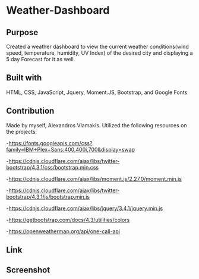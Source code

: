 # Weather-Dashboard

## Purpose
Created a weather dashboard to view the current weather conditions(wind speed, temperature, humidity, UV Index) of the desired city and displaying a 5 day Forecast for it as well.

## Built with 
HTML, CSS, JavaScript, Jquery, Moment.JS, Bootstrap, and Google Fonts

## Contribution
Made by myself, Alexandros Vlamakis. Utilized the following resources on the projects:

-https://fonts.googleapis.com/css?family=IBM+Plex+Sans:400,400i,700&display=swap

-https://cdnjs.cloudflare.com/ajax/libs/twitter-bootstrap/4.3.1/css/bootstrap.min.css

-https://cdnjs.cloudflare.com/ajax/libs/moment.js/2.27.0/moment.min.js

-https://cdnjs.cloudflare.com/ajax/libs/twitter-bootstrap/4.3.1/js/bootstrap.min.js

-https://cdnjs.cloudflare.com/ajax/libs/jquery/3.4.1/jquery.min.js

-https://getbootstrap.com/docs/4.3/utilities/colors

-https://openweathermap.org/api/one-call-api

## Link

## Screenshot

